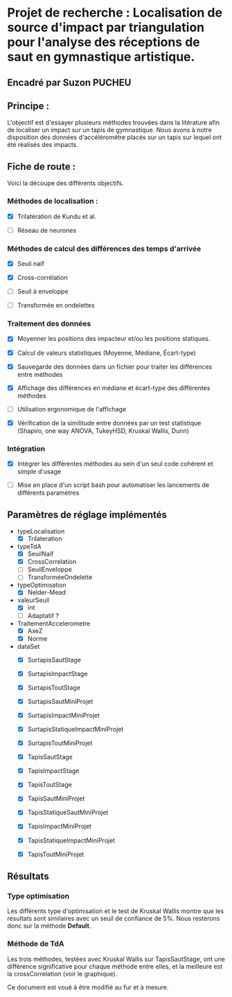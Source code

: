 # Projet de recherche : Localisation de source d'impact par triangulation pour l'analyse des réceptions de saut en gymnastique artistique.

## Encadré par Suzon PUCHEU

## Principe :

L'objectif est d'essayer plusieurs méthodes trouvées dans la litérature afin de localiser un impact sur un tapis de gymnastique. Nous avons à notre disposition des données d'accéléromètre placés sur un tapis sur lequel ont été réalisés des impacts. 

## Fiche de route :

Voici la découpe des différents objectifs.

### Méthodes de localisation :

- [x] Trilatération de Kundu et al.
  
- [ ] Réseau de neurones 

### Méthodes de calcul des différences des temps d'arrivée

- [x] Seuil naïf

- [x] Cross-corrélation

- [ ] Seuil à enveloppe

- [ ] Transformée en ondelettes

### Traitement des données

- [X] Moyenner les positions des impacteur et/ou les positions statiques.

- [x] Calcul de valeurs statistiques (Moyenne, Médiane, Écart-type)

- [x] Sauvegarde des données dans un fichier pour traiter les différences entre méthodes

- [x] Affichage des différences en médiane et écart-type des différentes méthodes

- [ ] Utilisation ergonomique de l'affichage

- [X] Vérification de la similitude entre données par un test statistique (Shapiro, one way ANOVA, TukeyHSD, Kruskal Wallis, Dunn)


### Intégration

- [X] Intégrer les différentes méthodes au sein d'un seul code cohérent et simple d'usage

- [ ] Mise en place d'un script bash pour automatiser les lancements de différents paramètres


## Paramètres de réglage implémentés

- typeLocalisation
  - [X]  Trilateration
- typeTdA
  - [X] SeuilNaif
  - [X] CrossCorrelation
  - [ ] SeuilEnveloppe
  - [ ] TransforméeOndelette
- typeOptimisation
  - [X] Nelder-Mead
- valeurSeuil
  - [X] int
  - [ ] Adaptatif ?
- TraitementAccelerometre
  - [X] AxeZ
  - [X] Norme
- dataSet
  - [X] SurtapisSautStage
  - [X] SurtapisImpactStage
  - [X] SurtapisToutStage
  - [X] SurtapisSautMiniProjet
  - [X] SurtapisImpactMiniProjet
  - [X] SurtapisStatiqueImpactMiniProjet
  - [X] SurtapisToutMiniProjet
  - [X] TapisSautStage
  - [X] TapisImpactStage
  - [X] TapisToutStage
  - [X] TapisSautMiniProjet
  - [X] TapisStatiqueSautMiniProjet
  - [X] TapisImpactMiniProjet
  - [X] TapisStatiqueImpactMiniProjet
  - [X] TapisToutMiniProjet


## Résultats

### Type optimisation

Les différents type d'optimisation et le test de Kruskal Wallis montre que les résultats sont similaires avec un seuil de confiance de 5%. Nous resterons donc sur la méthode **Default**.

### Méthode de TdA

Les trois méthodes, testées avec Kruskal Wallis sur TapisSautStage, ont une différence significative pour chaque méthode entre elles, et la meilleure est la crossCorrelation (voir le graphique).

Ce document est voué à être modifié au fur et à mesure.
